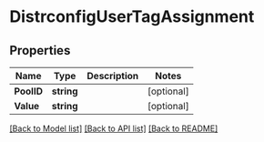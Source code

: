 # DistrconfigUserTagAssignment

## Properties

Name | Type | Description | Notes
------------ | ------------- | ------------- | -------------
**PoolID** | **string** |  | [optional] 
**Value** | **string** |  | [optional] 

[[Back to Model list]](../README.md#documentation-for-models) [[Back to API list]](../README.md#documentation-for-api-endpoints) [[Back to README]](../README.md)



